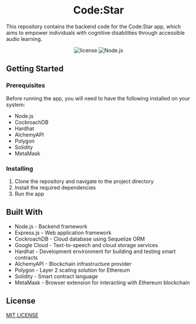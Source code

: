 <h1 align="center"> Code:Star </h1>

This repository contains the backend code for the Code:Star app, which aims to empower individuals with cognitive disabilities through accessible audio learning.

<p align = "center">
  <img alt="license" src="https://img.shields.io/badge/License-MIT-blue.svg?style=for-the-badge" />
  <img alt="Node.js" src="https://img.shields.io/badge/Stack-Node.js-brightgreen?style=for-the-badge" />
</p>

## Getting Started
### Prerequisites
Before running the app, you will need to have the following installed on your system:

- Node.js
- CockroachDB
- Hardhat
- AlchemyAPI
- Polygon
- Solidity
- MetaMask

### Installing

1) Clone the repository and navigate to the project directory
2) Install the required dependencies
3) Run the app


## Built With

- Node.js - Backend framework
- Express.js - Web application framework
- CockroachDB - Cloud database using Sequelize ORM
- Google Cloud - Text-to-speech and cloud storage services
- Hardhat - Development environment for building and testing smart contracts
- AlchemyAPI - Blockchain infrastructure provider
- Polygon - Layer 2 scaling solution for Ethereum
- Solidity - Smart contract language
- MetaMask - Browser extension for interacting with Ethereum blockchain

## License

[MIT LICENSE](./LICENSE)
